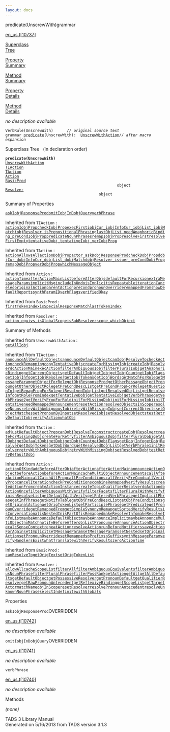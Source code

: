 ```yaml
---
layout: docs
---
```

<span class="title">predicate(UnscrewWith)</span><span class="type">grammar</span>

[en_us.t](../file/en_us.t.html)\[[10737](../source/en_us.t.html#10737)\]

[Superclass  
Tree](#_SuperClassTree_)

[Property  
Summary](#_PropSummary_)

[Method  
Summary](#_MethodSummary_)

[Property  
Details](#_Properties_)

[Method  
Details](#_Methods_)

<div class="fdesc">

*no description available*

`VerbRule(UnscrewWith)      `*`// original source text`*  
`grammar `<span class="gramalt">[`predicate`](../object/predicate.html)`(UnscrewWith)`</span>` :   `[`UnscrewWithAction`](../object/UnscrewWithAction.html)*`// after macro expansion`*

</div>

<span id="_SuperClassTree_"></span>

<div class="mjhd">

<span class="hdln">Superclass Tree</span>   (in declaration order)

</div>

**`predicate(UnscrewWith)`**  
[`UnscrewWithAction`](../object/UnscrewWithAction.html)  
[`TIAction`](../object/TIAction.html)  
[`TAction`](../object/TAction.html)  
[`Action`](../object/Action.html)  
[`BasicProd`](../object/BasicProd.html)  
`                                                 object`  
[`Resolver`](../object/Resolver.html)  
`                                         object`  
<span id="_PropSummary_"></span>

<div class="mjhd">

<span class="hdln">Summary of Properties</span>  

</div>

[`askIobjResponseProd`](#askIobjResponseProd)[`omitIobjInDobjQuery`](#omitIobjInDobjQuery)[`verbPhrase`](#verbPhrase)



Inherited from `TIAction` :  
[`actionIobjProp`](../object/TIAction.html#actionIobjProp)[`checkIobjProp`](../object/TIAction.html#checkIobjProp)[`execFirst`](../object/TIAction.html#execFirst)[`iobjCur_`](../object/TIAction.html#iobjCur_)[`iobjInfoCur_`](../object/TIAction.html#iobjInfoCur_)[`iobjList_`](../object/TIAction.html#iobjList_)[`iobjMatch`](../object/TIAction.html#iobjMatch)[`iobjResolver_`](../object/TIAction.html#iobjResolver_)[`isPrepositionalPhrasing`](../object/TIAction.html#isPrepositionalPhrasing)[`lastObjList_`](../object/TIAction.html#lastObjList_)[`needAnaphoricBinding_`](../object/TIAction.html#needAnaphoricBinding_)[`preCondIobjProp`](../object/TIAction.html#preCondIobjProp)[`predicateNounPhrases`](../object/TIAction.html#predicateNounPhrases)[`remapIobjProp`](../object/TIAction.html#remapIobjProp)[`resolveFirst`](../object/TIAction.html#resolveFirst)[`resolveFirstEmpty`](../object/TIAction.html#resolveFirstEmpty)[`tentativeDobj_`](../object/TIAction.html#tentativeDobj_)[`tentativeIobj_`](../object/TIAction.html#tentativeIobj_)[`verIobjProp`](../object/TIAction.html#verIobjProp)

Inherited from `TAction` :  
[`actionAllowsAll`](../object/TAction.html#actionAllowsAll)[`actionDobjProp`](../object/TAction.html#actionDobjProp)[`actor_`](../object/TAction.html#actor_)[`askDobjResponseProd`](../object/TAction.html#askDobjResponseProd)[`checkDobjProp`](../object/TAction.html#checkDobjProp)[`dobjCur_`](../object/TAction.html#dobjCur_)[`dobjInfoCur_`](../object/TAction.html#dobjInfoCur_)[`dobjList_`](../object/TAction.html#dobjList_)[`dobjMatch`](../object/TAction.html#dobjMatch)[`dobjResolver_`](../object/TAction.html#dobjResolver_)[`issuer_`](../object/TAction.html#issuer_)[`preCondDobjProp`](../object/TAction.html#preCondDobjProp)[`remapDobjProp`](../object/TAction.html#remapDobjProp)[`verDobjProp`](../object/TAction.html#verDobjProp)[`whichMessageObject`](../object/TAction.html#whichMessageObject)

Inherited from `Action` :  
[`actionTime`](../object/Action.html#actionTime)[`afterActionMainList`](../object/Action.html#afterActionMainList)[`beforeAfterObjs`](../object/Action.html#beforeAfterObjs)[`defaultForRecursion`](../object/Action.html#defaultForRecursion)[`extraMessageParams`](../object/Action.html#extraMessageParams)[`implicitMsg`](../object/Action.html#implicitMsg)[`includeInUndo`](../object/Action.html#includeInUndo)[`isImplicit`](../object/Action.html#isImplicit)[`isRepeatable`](../object/Action.html#isRepeatable)[`iterationCanceled`](../object/Action.html#iterationCanceled)[`originalAction`](../object/Action.html#originalAction)[`parentAction`](../object/Action.html#parentAction)[`preCond`](../object/Action.html#preCond)[`pronounOverride`](../object/Action.html#pronounOverride)[`remappedFrom`](../object/Action.html#remappedFrom)[`showDefaultReports`](../object/Action.html#showDefaultReports)[`synthParamID`](../object/Action.html#synthParamID)[`verbFlags`](../object/Action.html#verbFlags)[`verifiedOkay`](../object/Action.html#verifiedOkay)

Inherited from `BasicProd` :  
[`firstTokenIndex`](../object/BasicProd.html#firstTokenIndex)[`isSpecialResponseMatch`](../object/BasicProd.html#isSpecialResponseMatch)[`lastTokenIndex`](../object/BasicProd.html#lastTokenIndex)

Inherited from `Resolver` :  
[`action_`](../object/Resolver.html#action_)[`equivs_`](../object/Resolver.html#equivs_)[`isGlobalScope`](../object/Resolver.html#isGlobalScope)[`isSubResolver`](../object/Resolver.html#isSubResolver)[`scope_`](../object/Resolver.html#scope_)[`whichObject`](../object/Resolver.html#whichObject)

<span id="_MethodSummary_"></span>

<div class="mjhd">

<span class="hdln">Summary of Methods</span>  

</div>



Inherited from `UnscrewWithAction` :  
[`getAllIobj`](../object/UnscrewWithAction.html#getAllIobj)

Inherited from `TIAction` :  
[`announceAllDefaultObjects`](../object/TIAction.html#announceAllDefaultObjects)[`announceDefaultObject`](../object/TIAction.html#announceDefaultObject)[`canIobjResolveTo`](../object/TIAction.html#canIobjResolveTo)[`checkAction`](../object/TIAction.html#checkAction)[`checkRemapping`](../object/TIAction.html#checkRemapping)[`copyTentativeObjs`](../object/TIAction.html#copyTentativeObjs)[`createForMissingIobj`](../object/TIAction.html#createForMissingIobj)[`createIobjResolver`](../object/TIAction.html#createIobjResolver)[`doActionMain`](../object/TIAction.html#doActionMain)[`execAction`](../object/TIAction.html#execAction)[`filterAmbiguousIobj`](../object/TIAction.html#filterAmbiguousIobj)[`filterPluralIobj`](../object/TIAction.html#filterPluralIobj)[`getAnaphoricBinding`](../object/TIAction.html#getAnaphoricBinding)[`getCurrentObjects`](../object/TIAction.html#getCurrentObjects)[`getDefaultIobj`](../object/TIAction.html#getDefaultIobj)[`getIobj`](../object/TIAction.html#getIobj)[`getIobjCount`](../object/TIAction.html#getIobjCount)[`getIobjFlags`](../object/TIAction.html#getIobjFlags)[`getIobjInfo`](../object/TIAction.html#getIobjInfo)[`getIobjResolver`](../object/TIAction.html#getIobjResolver)[`getIobjTokens`](../object/TIAction.html#getIobjTokens)[`getIobjWords`](../object/TIAction.html#getIobjWords)[`getMatchForRole`](../object/TIAction.html#getMatchForRole)[`getMessageParam`](../object/TIAction.html#getMessageParam)[`getObjectForRole`](../object/TIAction.html#getObjectForRole)[`getObjResponseProd`](../object/TIAction.html#getObjResponseProd)[`getOtherMessageObjectPronoun`](../object/TIAction.html#getOtherMessageObjectPronoun)[`getOtherObjectRole`](../object/TIAction.html#getOtherObjectRole)[`getPreCondDescList`](../object/TIAction.html#getPreCondDescList)[`getPreCondPropForRole`](../object/TIAction.html#getPreCondPropForRole)[`getQuestionInf`](../object/TIAction.html#getQuestionInf)[`getRemapPropForRole`](../object/TIAction.html#getRemapPropForRole)[`getResolvedIobjList`](../object/TIAction.html#getResolvedIobjList)[`getResolvedObjList`](../object/TIAction.html#getResolvedObjList)[`getResolveInfo`](../object/TIAction.html#getResolveInfo)[`getRoleFromIndex`](../object/TIAction.html#getRoleFromIndex)[`getTentativeDobj`](../object/TIAction.html#getTentativeDobj)[`getTentativeIobj`](../object/TIAction.html#getTentativeIobj)[`getVerbPhrase`](../object/TIAction.html#getVerbPhrase)[`getVerbPhrase2`](../object/TIAction.html#getVerbPhrase2)[`getVerifyPropForRole`](../object/TIAction.html#getVerifyPropForRole)[`initForMissingDobj`](../object/TIAction.html#initForMissingDobj)[`initForMissingIobj`](../object/TIAction.html#initForMissingIobj)[`initTentative`](../object/TIAction.html#initTentative)[`needRemappedAnnouncement`](../object/TIAction.html#needRemappedAnnouncement)[`resetAction`](../object/TIAction.html#resetAction)[`resolvedObjectsInScope`](../object/TIAction.html#resolvedObjectsInScope)[`resolveNouns`](../object/TIAction.html#resolveNouns)[`retryWithAmbiguousIobj`](../object/TIAction.html#retryWithAmbiguousIobj)[`retryWithMissingIobj`](../object/TIAction.html#retryWithMissingIobj)[`setCurrentObjects`](../object/TIAction.html#setCurrentObjects)[`setObjectMatches`](../object/TIAction.html#setObjectMatches)[`setPronounByInput`](../object/TIAction.html#setPronounByInput)[`setResolvedIobj`](../object/TIAction.html#setResolvedIobj)[`setResolvedObjects`](../object/TIAction.html#setResolvedObjects)[`testRetryDefaultIobj`](../object/TIAction.html#testRetryDefaultIobj)[`verifyAction`](../object/TIAction.html#verifyAction)[`whatObj`](../object/TIAction.html#whatObj)

Inherited from `TAction` :  
[`adjustDefaultObjectPrep`](../object/TAction.html#adjustDefaultObjectPrep)[`canDobjResolveTo`](../object/TAction.html#canDobjResolveTo)[`construct`](../object/TAction.html#construct)[`createDobjResolver`](../object/TAction.html#createDobjResolver)[`createForMissingDobj`](../object/TAction.html#createForMissingDobj)[`createForRetry`](../object/TAction.html#createForRetry)[`filterAmbiguousDobj`](../object/TAction.html#filterAmbiguousDobj)[`filterPluralDobj`](../object/TAction.html#filterPluralDobj)[`getAllDobj`](../object/TAction.html#getAllDobj)[`getDefaultDobj`](../object/TAction.html#getDefaultDobj)[`getDobj`](../object/TAction.html#getDobj)[`getDobjCount`](../object/TAction.html#getDobjCount)[`getDobjFlags`](../object/TAction.html#getDobjFlags)[`getDobjInfo`](../object/TAction.html#getDobjInfo)[`getDobjResolver`](../object/TAction.html#getDobjResolver)[`getDobjTokens`](../object/TAction.html#getDobjTokens)[`getDobjWords`](../object/TAction.html#getDobjWords)[`getResolvedDobjList`](../object/TAction.html#getResolvedDobjList)[`getVerbPhrase1`](../object/TAction.html#getVerbPhrase1)[`initResolver`](../object/TAction.html#initResolver)[`retryWithAmbiguousDobj`](../object/TAction.html#retryWithAmbiguousDobj)[`retryWithMissingDobj`](../object/TAction.html#retryWithMissingDobj)[`setResolvedDobj`](../object/TAction.html#setResolvedDobj)[`testRetryDefaultDobj`](../object/TAction.html#testRetryDefaultDobj)

Inherited from `Action` :  
[`actionOfKind`](../object/Action.html#actionOfKind)[`addBeforeAfterObj`](../object/Action.html#addBeforeAfterObj)[`afterAction`](../object/Action.html#afterAction)[`afterActionMain`](../object/Action.html#afterActionMain)[`announceActionObject`](../object/Action.html#announceActionObject)[`beforeAction`](../object/Action.html#beforeAction)[`beforeActionMain`](../object/Action.html#beforeActionMain)[`cacheMultiObjectAnnouncements`](../object/Action.html#cacheMultiObjectAnnouncements)[`callAfterActionMain`](../object/Action.html#callAfterActionMain)[`callCatchAllProp`](../object/Action.html#callCatchAllProp)[`callPreConditions`](../object/Action.html#callPreConditions)[`callVerifyPreCond`](../object/Action.html#callVerifyPreCond)[`callVerifyProp`](../object/Action.html#callVerifyProp)[`cancelIteration`](../object/Action.html#cancelIteration)[`checkPreConditions`](../object/Action.html#checkPreConditions)[`combineRemappedVerifyResults`](../object/Action.html#combineRemappedVerifyResults)[`createActionFrom`](../object/Action.html#createActionFrom)[`createActionInstance`](../object/Action.html#createActionInstance)[`createTopicQualifierResolver`](../object/Action.html#createTopicQualifierResolver)[`doAction`](../object/Action.html#doAction)[`doActionOnce`](../object/Action.html#doActionOnce)[`filterAmbiguousWithVerify`](../object/Action.html#filterAmbiguousWithVerify)[`filterFacets`](../object/Action.html#filterFacets)[`filterPluralWithVerify`](../object/Action.html#filterPluralWithVerify)[`finishResolveList`](../object/Action.html#finishResolveList)[`getDefaultWithVerify`](../object/Action.html#getDefaultWithVerify)[`getEnteredVerbPhrase`](../object/Action.html#getEnteredVerbPhrase)[`getImplicitPhrase`](../object/Action.html#getImplicitPhrase)[`getInfPhrase`](../object/Action.html#getInfPhrase)[`getNotifyTable`](../object/Action.html#getNotifyTable)[`getObjPreCondDescList`](../object/Action.html#getObjPreCondDescList)[`getObjPreConditions`](../object/Action.html#getObjPreConditions)[`getOriginalAction`](../object/Action.html#getOriginalAction)[`getOrigTokenList`](../object/Action.html#getOrigTokenList)[`getParticiplePhrase`](../object/Action.html#getParticiplePhrase)[`getPredicate`](../object/Action.html#getPredicate)[`getPronounOverride`](../object/Action.html#getPronounOverride)[`getRemappedFrom`](../object/Action.html#getRemappedFrom)[`getSimpleSynonymRemap`](../object/Action.html#getSimpleSynonymRemap)[`getSortedVerifyResults`](../object/Action.html#getSortedVerifyResults)[`isConversational`](../object/Action.html#isConversational)[`isNestedIn`](../object/Action.html#isNestedIn)[`isPartOf`](../object/Action.html#isPartOf)[`isRemapped`](../object/Action.html#isRemapped)[`makeResolveInfo`](../object/Action.html#makeResolveInfo)[`makeResolveInfoList`](../object/Action.html#makeResolveInfoList)[`maybeAnnounceDefaultObject`](../object/Action.html#maybeAnnounceDefaultObject)[`maybeAnnounceImplicit`](../object/Action.html#maybeAnnounceImplicit)[`maybeAnnounceMultiObject`](../object/Action.html#maybeAnnounceMultiObject)[`noMatch`](../object/Action.html#noMatch)[`notifyBeforeAfter`](../object/Action.html#notifyBeforeAfter)[`objListPronoun`](../object/Action.html#objListPronoun)[`preAnnounceActionObject`](../object/Action.html#preAnnounceActionObject)[`recalcSenseContext`](../object/Action.html#recalcSenseContext)[`repeatAction`](../object/Action.html#repeatAction)[`resolveAction`](../object/Action.html#resolveAction)[`runBeforeNotifiers`](../object/Action.html#runBeforeNotifiers)[`saveActionForAgain`](../object/Action.html#saveActionForAgain)[`setImplicit`](../object/Action.html#setImplicit)[`setMessageParam`](../object/Action.html#setMessageParam)[`setMessageParams`](../object/Action.html#setMessageParams)[`setNested`](../object/Action.html#setNested)[`setOriginalAction`](../object/Action.html#setOriginalAction)[`setPronounOverride`](../object/Action.html#setPronounOverride)[`setRemapped`](../object/Action.html#setRemapped)[`spPrefix`](../object/Action.html#spPrefix)[`spSuffix`](../object/Action.html#spSuffix)[`synthMessageParam`](../object/Action.html#synthMessageParam)[`verifyHandlersExist`](../object/Action.html#verifyHandlersExist)[`whatTranslate`](../object/Action.html#whatTranslate)[`withVerifyResults`](../object/Action.html#withVerifyResults)[`zeroActionTime`](../object/Action.html#zeroActionTime)

Inherited from `BasicProd` :  
[`canResolveTo`](../object/BasicProd.html#canResolveTo)[`getOrigText`](../object/BasicProd.html#getOrigText)[`setOrigTokenList`](../object/BasicProd.html#setOrigTokenList)

Inherited from `Resolver` :  
[`allowAll`](../object/Resolver.html#allowAll)[`cacheScopeList`](../object/Resolver.html#cacheScopeList)[`filterAll`](../object/Resolver.html#filterAll)[`filterAmbiguousEquivalents`](../object/Resolver.html#filterAmbiguousEquivalents)[`filterAmbiguousNounPhrase`](../object/Resolver.html#filterAmbiguousNounPhrase)[`filterPluralPhrase`](../object/Resolver.html#filterPluralPhrase)[`filterPossRank`](../object/Resolver.html#filterPossRank)[`getAction`](../object/Resolver.html#getAction)[`getAll`](../object/Resolver.html#getAll)[`getAllDefaults`](../object/Resolver.html#getAllDefaults)[`getDefaultObject`](../object/Resolver.html#getDefaultObject)[`getPossessiveResolver`](../object/Resolver.html#getPossessiveResolver)[`getPronounDefault`](../object/Resolver.html#getPronounDefault)[`getQualifierResolver`](../object/Resolver.html#getQualifierResolver)[`getRawPronounAntecedent`](../object/Resolver.html#getRawPronounAntecedent)[`getReflexiveBinding`](../object/Resolver.html#getReflexiveBinding)[`getScopeList`](../object/Resolver.html#getScopeList)[`getTargetActor`](../object/Resolver.html#getTargetActor)[`matchName`](../object/Resolver.html#matchName)[`objInScope`](../object/Resolver.html#objInScope)[`resetResolver`](../object/Resolver.html#resetResolver)[`resolvePronounAntecedent`](../object/Resolver.html#resolvePronounAntecedent)[`resolveUnknownNounPhrase`](../object/Resolver.html#resolveUnknownNounPhrase)[`selectIndefinite`](../object/Resolver.html#selectIndefinite)[`withGlobals`](../object/Resolver.html#withGlobals)

<span id="_Properties_"></span>

<div class="mjhd">

<span class="hdln">Properties</span>  

</div>

<span id="askIobjResponseProd"></span>

`askIobjResponseProd`<span class="rem">OVERRIDDEN</span>

[en_us.t](../file/en_us.t.html)\[[10742](../source/en_us.t.html#10742)\]

<div class="desc">

*no description available*

</div>

<span id="omitIobjInDobjQuery"></span>

`omitIobjInDobjQuery`<span class="rem">OVERRIDDEN</span>

[en_us.t](../file/en_us.t.html)\[[10741](../source/en_us.t.html#10741)\]

<div class="desc">

*no description available*

</div>

<span id="verbPhrase"></span>

`verbPhrase`

[en_us.t](../file/en_us.t.html)\[[10740](../source/en_us.t.html#10740)\]

<div class="desc">

*no description available*

</div>

<span id="_Methods_"></span>

<div class="mjhd">

<span class="hdln">Methods</span>  

</div>

*(none)*

<div class="ftr">

TADS 3 Library Manual  
Generated on 5/16/2013 from TADS version 3.1.3

</div>
